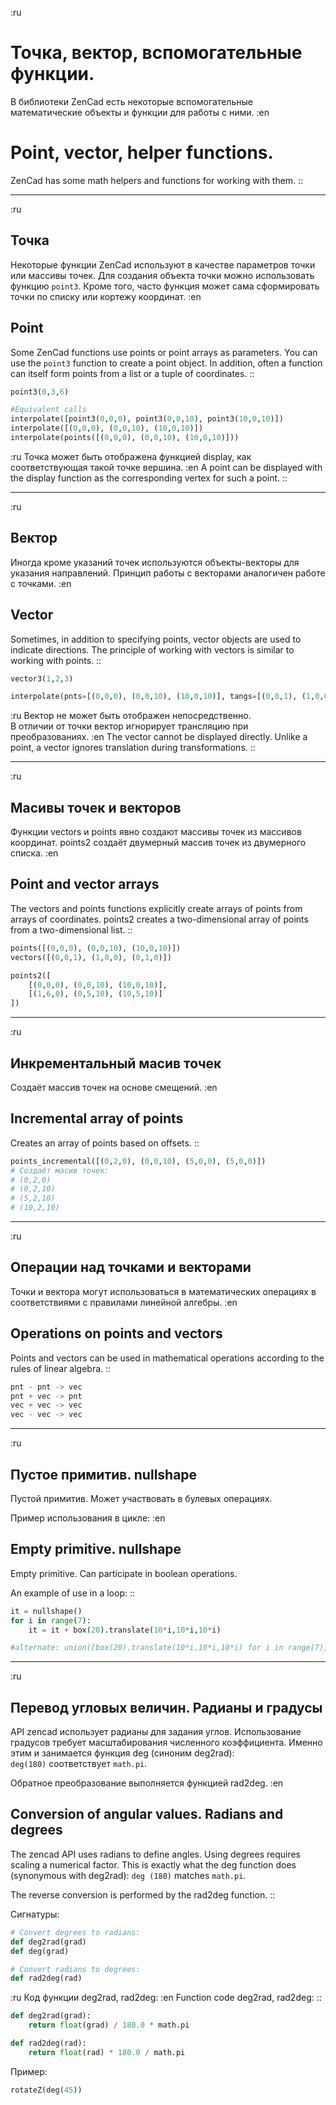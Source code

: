 :ru
# Точка, вектор, вспомогательные функции.

В библиотеки ZenCad есть некоторые вспомогательные математические объекты и функции для работы с ними.
:en
# Point, vector, helper functions.

ZenCad has some math helpers and functions for working with them.
::

---
:ru
## Точка
Некоторые функции ZenCad используют в качестве параметров точки или массивы точек. Для создания объекта точки можно использовать функцию `point3`. Кроме того, часто функция может сама сформировать точки по списку или кортежу координат.
:en
## Point
Some ZenCad functions use points or point arrays as parameters. You can use the `point3` function to create a point object. In addition, often a function can itself form points from a list or a tuple of coordinates. 
::

```python
point3(0,3,6)

#Equivalent calls
interpolate([point3(0,0,0), point3(0,0,10), point3(10,0,10)])
interpolate([(0,0,0), (0,0,10), (10,0,10)])
interpolate(points([(0,0,0), (0,0,10), (10,0,10)]))
```

:ru
Точка может быть отображена функцией display, как соответствующая такой точке вершина.
:en
A point can be displayed with the display function as the corresponding vertex for such a point.
::

---
:ru
## Вектор
Иногда кроме указаний точек используются объекты-векторы для указания направлений. Принцип работы с векторами аналогичен работе с точками.
:en
## Vector
Sometimes, in addition to specifying points, vector objects are used to indicate directions. The principle of working with vectors is similar to working with points.
::

```python
vector3(1,2,3)

interpolate(pnts=[(0,0,0), (0,0,10), (10,0,10)], tangs=[(0,0,1), (1,0,0), (0,1,0)])
```

:ru
Вектор не может быть отображен непосредственно.  
В отличии от точки вектор игнорирует трансляцию при преобразованиях.
:en
The vector cannot be displayed directly.
Unlike a point, a vector ignores translation during transformations.
::

---
:ru
## Масивы точек и векторов
Функции vectors и points явно создают массивы точек из массивов координат.
points2 создаёт двумерный массив точек из двумерного списка.
:en
## Point and vector arrays
The vectors and points functions explicitly create arrays of points from arrays of coordinates.
points2 creates a two-dimensional array of points from a two-dimensional list.
::

```python
points([(0,0,0), (0,0,10), (10,0,10)])
vectors([(0,0,1), (1,0,0), (0,1,0)])

points2([
	[(0,0,0), (0,0,10), (10,0,10)],
	[(1,6,0), (0,5,10), (10,5,10)]
])
```

---
:ru
## Инкрементальный масив точек
Создаёт массив точек на основе смещений.
:en
## Incremental array of points
Creates an array of points based on offsets.
::
```python
points_incremental([(0,2,0), (0,0,10), (5,0,0), (5,0,0)])
# Создаёт масив точек:
# (0,2,0)
# (0,2,10)
# (5,2,10)
# (10,2,10)
```

---
:ru 
## Операции над точками и векторами
Точки и вектора могут использоваться в математических операциях в соответствиями с правилами линейной алгебры.
:en
## Operations on points and vectors
Points and vectors can be used in mathematical operations according to the rules of linear algebra.
::

```python
pnt - pnt -> vec
pnt + vec -> pnt
vec + vec -> vec
vec - vec -> vec
```

---
:ru
## Пустое примитив. nullshape
Пустой примитив. Может участвовать в булевых операциях.  

Пример использования в цикле:
:en
## Empty primitive. nullshape
Empty primitive. Can participate in boolean operations.

An example of use in a loop:
::
```python
it = nullshape()
for i in range(7):
	it = it + box(20).translate(10*i,10*i,10*i)

#alternate: union([box(20).translate(10*i,10*i,10*i) for i in range(7)])
```

---
:ru
## Перевод угловых величин. Радианы и градусы
API zencad использует радианы для задания углов. Использование градусов требует масштабирования численного коэффициента. Именно этим и занимается функция deg (синоним deg2rad):  
`deg(180)` соответствует `math.pi`.

Обратное преобразование выполняется функцией rad2deg.
:en
## Conversion of angular values. Radians and degrees
The zencad API uses radians to define angles. Using degrees requires scaling a numerical factor. This is exactly what the deg function does (synonymous with deg2rad):
`deg (180)` matches `math.pi`.

The reverse conversion is performed by the rad2deg function.
::

Сигнатуры:
```python
# Convert degrees to radians:
def deg2rad(grad)
def deg(grad)

# Convert radians to degrees:
def rad2deg(rad)
```

:ru
Код функции deg2rad, rad2deg:
:en
Function code deg2rad, rad2deg:
::
```python
def deg2rad(grad):
    return float(grad) / 180.0 * math.pi

def rad2deg(rad):
    return float(rad) * 180.0 / math.pi
```

Пример:
```python
rotateZ(deg(45))
```
